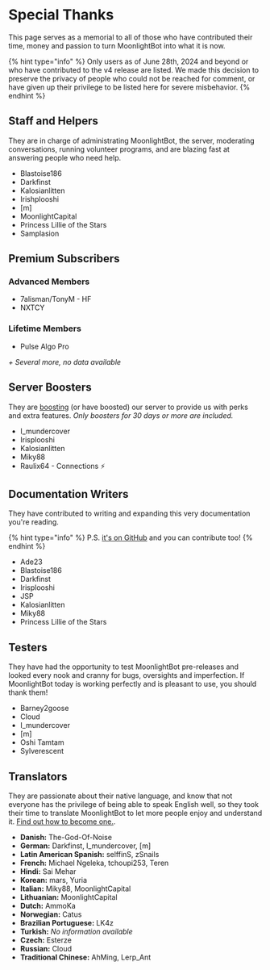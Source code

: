 # Special Thanks

This page serves as a memorial to all of those who have contributed their time, money and passion to turn MoonlightBot into what it is now.

{% hint type="info" %}
Only users as of June 28th, 2024 and beyond or who have contributed to the v4 release are listed. We made this decision to preserve the privacy of people who could not be reached for comment, or have given up their privilege to be listed here for severe misbehavior.
{% endhint %}

## Staff and Helpers

They are in charge of administrating MoonlightBot, the server, moderating conversations, running volunteer programs, and are blazing fast at answering people who need help.

* Blastoise186
* Darkfinst
* Kalosianlitten
* Irishplooshi
* [m]
* MoonlightCapital
* Princess Lillie of the Stars
* Samplasion

## Premium Subscribers

### Advanced Members

* 7alisman/TonyM - HF
* NXTCY

### Lifetime Members

* Pulse Algo Pro

*+ Several more, no data available*

## Server Boosters

They are [boosting](https://support.discord.com/hc/en-us/articles/360028038352-Server-Boosting-FAQ) (or have boosted) our server to provide us with perks and extra features. *Only boosters for 30 days or more are included.*

* I_mundercover
* Irisplooshi
* Kalosianlitten
* Miky88
* Raulix64 - Connections ⚡️

## Documentation Writers

They have contributed to writing and expanding this very documentation you're reading. 

{% hint type="info" %}
P.S. [it's on GitHub](https://github.com/MoonlightCapital/MoonlightBot-docs/) and you can contribute too!
{% endhint %}

* Ade23
* Blastoise186
* Darkfinst
* Irisplooshi
* JSP
* Kalosianlitten
* Miky88
* Princess Lillie of the Stars

## Testers

They have had the opportunity to test MoonlightBot pre-releases and looked every nook and cranny for bugs, oversights and imperfection. If MoonlightBot today is working perfectly and is pleasant to use, you should thank them!

* Barney2goose
* Cloud
* I_mundercover
* [m]
* Oshi Tamtam
* Sylverescent

## Translators

They are passionate about their native language, and know that not everyone has the privilege of being able to speak English well, so they took their time to translate MoonlightBot to let more people enjoy and understand it. [Find out how to become one.](volunteering.md#translator).

* **Danish:** The-God-Of-Noise
* **German:** Darkfinst, I_mundercover, [m]
* **Latin American Spanish:** selffinS, zSnails
* **French:** Michael Ngeleka, tchoupi253, Teren
* **Hindi:** Sai Mehar
* **Korean:** mars, Yuria
* **Italian:** Miky88, MoonlightCapital
* **Lithuanian:** MoonlightCapital
* **Dutch:** AmmoKa
* **Norwegian:** Catus
* **Brazilian Portuguese:** LK4z
* **Turkish:** *No information available*
* **Czech:** Esterze
* **Russian:** Cloud
* **Traditional Chinese:** AhMing, Lerp_Ant
